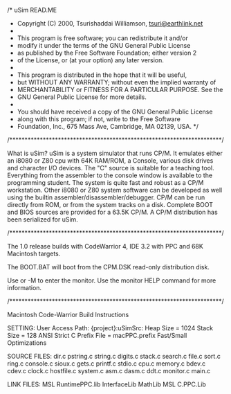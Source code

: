/* uSim READ.ME
 * Copyright (C) 2000, Tsurishaddai Williamson, tsuri@earthlink.net
 * 
 * This program is free software; you can redistribute it and/or
 * modify it under the terms of the GNU General Public License
 * as published by the Free Software Foundation; either version 2
 * of the License, or (at your option) any later version.
 * 
 * This program is distributed in the hope that it will be useful,
 * but WITHOUT ANY WARRANTY; without even the implied warranty of
 * MERCHANTABILITY or FITNESS FOR A PARTICULAR PURPOSE.  See the
 * GNU General Public License for more details.
 * 
 * You should have received a copy of the GNU General Public License
 * along with this program; if not, write to the Free Software
 * Foundation, Inc., 675 Mass Ave, Cambridge, MA 02139, USA.
 */

/**********************************************************************/

What is uSim?  uSim is a system simulator that runs CP/M.  It emulates
either an i8080 or Z80 cpu with 64K RAM/ROM, a Console, various disk
drives and character I/O devices.  The "C" source is suitable for a
teaching tool.  Everything from the assembler to the console window is
available to the programming student.  The system is quite fast and
robust as a CP/M workstation.  Other i8080 or Z80 system software can
be developed as well using the builtin assembler/disassembler/debugger.
CP/M can be run directly from ROM, or from the system tracks on a disk.
Complete BOOT and BIOS sources are provided for a 63.5K CP/M.  A CP/M
distribution has been serialized for uSim.

/**********************************************************************/

The 1.0 release builds with CodeWarrior 4, IDE 3.2 with PPC and 68K
Macintosh targets.

The BOOT.BAT will boot from the CPM.DSK read-only distribution disk.

Use <ESCAPE><ESCAPE> or <COMMAND>-M to enter the monitor.
Use the monitor HELP command for more information.


/**********************************************************************/

Macintosh Code-Warrior Build Instructions

SETTING:
User Access Path: {project}:uSimSrc:
Heap Size = 1024
Stack Size = 128
ANSI Strict C
Prefix File = macPPC.prefix
Fast/Small Optimizations

SOURCE FILES:
dir.c
pstring.c
string.c
digits.c
stack.c
search.c
file.c
sort.c
ring.c
console.c
sioux.c
gets.c
printf.c
stdio.c
cpu.c
memory.c
bdev.c
cdev.c
clock.c
hostfile.c
system.c
asm.c
dasm.c
ddt.c
monitor.c
main.c

LINK FILES:
MSL RuntimePPC.lib
InterfaceLib
MathLib
MSL C.PPC.Lib
